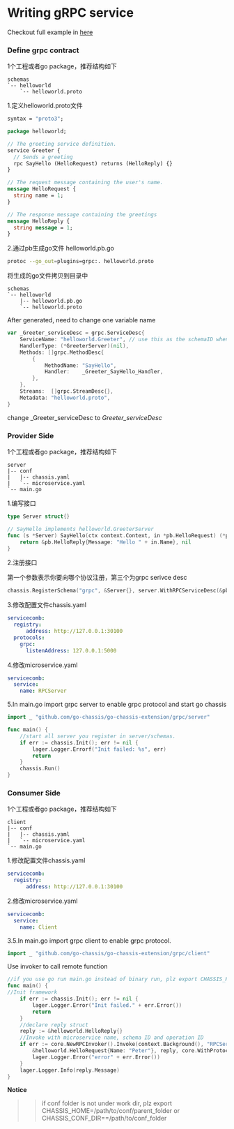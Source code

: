 Writing gRPC service
==========================================
Checkout full example in [here](https://github.com/go-chassis/go-chassis-examples/tree/master/grpc)
### Define grpc contract
1个工程或者go package，推荐结构如下
```
schemas
`-- helloworld
    `-- helloworld.proto
```

1.定义helloworld.proto文件
```proto
syntax = "proto3";

package helloworld;

// The greeting service definition.
service Greeter {
  // Sends a greeting
  rpc SayHello (HelloRequest) returns (HelloReply) {}
}

// The request message containing the user's name.
message HelloRequest {
  string name = 1;
}

// The response message containing the greetings
message HelloReply {
  string message = 1;
}

```
2.通过pb生成go文件 helloworld.pb.go
```bash
protoc --go_out=plugins=grpc:. helloworld.proto
```

将生成的go文件拷贝到目录中

```
schemas
`-- helloworld
    |-- helloworld.pb.go
    `-- helloworld.proto
```

After generated, need to change one variable name
```go
var _Greeter_serviceDesc = grpc.ServiceDesc{
	ServiceName: "helloworld.Greeter", // use this as the schemaID when consumer call provider
	HandlerType: (*GreeterServer)(nil),
	Methods: []grpc.MethodDesc{
		{
			MethodName: "SayHello",
			Handler:    _Greeter_SayHello_Handler,
		},
	},
	Streams:  []grpc.StreamDesc{},
	Metadata: "helloworld.proto",
}
```

change _Greeter_serviceDesc to *Greeter_serviceDesc*

### Provider Side
1个工程或者go package，推荐结构如下
```
server
|-- conf
|   |-- chassis.yaml
|   `-- microservice.yaml
`-- main.go
```

1.编写接口
```go
type Server struct{}

// SayHello implements helloworld.GreeterServer
func (s *Server) SayHello(ctx context.Context, in *pb.HelloRequest) (*pb.HelloReply, error) {
	return &pb.HelloReply{Message: "Hello " + in.Name}, nil
}
```
2.注册接口

第一个参数表示你要向哪个协议注册，第三个为grpc serivce desc

```go
chassis.RegisterSchema("grpc", &Server{}, server.WithRPCServiceDesc(&pb.Greeter_serviceDesc))
```


3.修改配置文件chassis.yaml
```yaml
servicecomb:
  registry:
      address: http://127.0.0.1:30100
  protocols:
    grpc:
      listenAddress: 127.0.0.1:5000
```
4.修改microservice.yaml
```yaml
servicecomb:
  service:
    name: RPCServer
```
5.In main.go import grpc server to enable grpc protocol and start go chassis
```go
import _ "github.com/go-chassis/go-chassis-extension/grpc/server"
```

```go
func main() {
    //start all server you register in server/schemas.
    if err := chassis.Init(); err != nil {
        lager.Logger.Errorf("Init failed: %s", err)
        return
    }
    chassis.Run()
}
```
### Consumer Side
1个工程或者go package，推荐结构如下
```
client
|-- conf
|   |-- chassis.yaml
|   `-- microservice.yaml
`-- main.go
```

1.修改配置文件chassis.yaml
```yaml
servicecomb:
  registry:
      address: http://127.0.0.1:30100
```

2.修改microservice.yaml
```yaml
servicecomb:
  service:
    name: Client
```

3.5.In main.go import grpc client to enable grpc protocol.
```go
import _ "github.com/go-chassis/go-chassis-extension/grpc/client"
```

Use invoker to call remote function
```go
//if you use go run main.go instead of binary run, plz export CHASSIS_HOME=/path/to/conf/folder
func main() {
//Init framework
	if err := chassis.Init(); err != nil {
		lager.Logger.Error("Init failed." + err.Error())
		return
	}
	//declare reply struct
	reply := &helloworld.HelloReply{}
	//Invoke with microservice name, schema ID and operation ID
	if err := core.NewRPCInvoker().Invoke(context.Background(), "RPCServer", "helloworld.Greeter", "SayHello",
		&helloworld.HelloRequest{Name: "Peter"}, reply, core.WithProtocol("grpc")); err != nil {
		lager.Logger.Error("error" + err.Error())
	}
	lager.Logger.Info(reply.Message)
}
```

**Notice**
>> if conf folder is not under work dir, plz export CHASSIS_HOME=/path/to/conf/parent_folder or CHASSIS_CONF_DIR==/path/to/conf_folder
